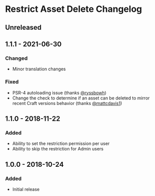 # Restrict Asset Delete Changelog

## Unreleased


## 1.1.1 - 2021-06-30
### Changed
- Minor translation changes
### Fixed
- PSR-4 autoloading issue (thanks [@ryssbowh](https://github.com/ryssbowh))
- Change the check to determine if an asset can be deleted to mirror recent
  Craft versions behavior (thanks [@mattcdavis1](https://github.com/mattcdavis1))


## 1.1.0 - 2018-11-22
### Added
- Ability to set the restriction permission per user
- Ability to skip the restriction for Admin users


## 1.0.0 - 2018-10-24
### Added
- Initial release
